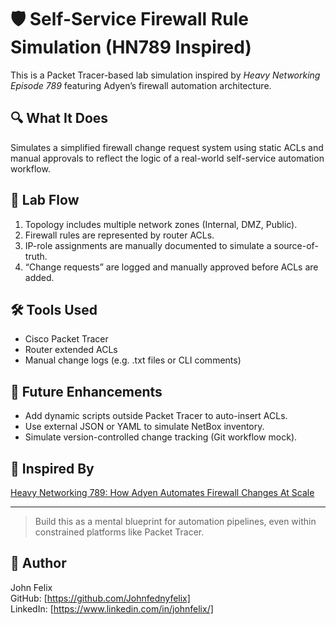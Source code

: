 # 🛡️ Self-Service Firewall Rule Simulation (HN789 Inspired)

This is a Packet Tracer-based lab simulation inspired by *Heavy Networking Episode 789* featuring Adyen’s firewall automation architecture.

## 🔍 What It Does
Simulates a simplified firewall change request system using static ACLs and manual approvals to reflect the logic of a real-world self-service automation workflow.

## 🧪 Lab Flow
1. Topology includes multiple network zones (Internal, DMZ, Public).
2. Firewall rules are represented by router ACLs.
3. IP-role assignments are manually documented to simulate a source-of-truth.
4. “Change requests” are logged and manually approved before ACLs are added.

## 🛠️ Tools Used
- Cisco Packet Tracer
- Router extended ACLs
- Manual change logs (e.g. .txt files or CLI comments)

## 🔄 Future Enhancements
- Add dynamic scripts outside Packet Tracer to auto-insert ACLs.
- Use external JSON or YAML to simulate NetBox inventory.
- Simulate version-controlled change tracking (Git workflow mock).

## 🎯 Inspired By
[Heavy Networking 789: How Adyen Automates Firewall Changes At Scale](https://packetpushers.net/podcast/heavy-networking-789-how-a-global-payments-processor-automates-firewall-changes-at-scale/)

---

> Build this as a mental blueprint for automation pipelines, even within constrained platforms like Packet Tracer.


## 🧠 Author
John Felix  
GitHub: [https://github.com/Johnfednyfelix]  
LinkedIn: [https://www.linkedin.com/in/johnfelix/]
